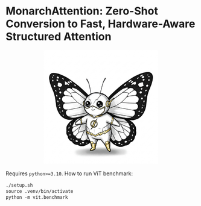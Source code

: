 # MonarchAttention: Zero-Shot Conversion to Fast, Hardware-Aware Structured Attention
<p align="center">
  <img width="60%" src="flash_monarch.jpg">
</p>

Requires `python>=3.10`. How to run ViT benchmark:

```
./setup.sh
source .venv/bin/activate
python -m vit.benchmark
```
